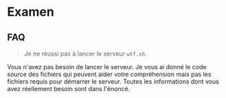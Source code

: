 # Examen

## FAQ

>Je ne réussi pas à lancer le serveur `wtf.sh`.

Vous n'avez pas besoin de lancer le serveur. Je vous ai donné le code source des fichiers qui peuvent aider votre compréhension mais pas les fichiers requis pour démarrer le serveur. Toutes les informations dont vous avez réellement besoin sont dans l'énoncé.
